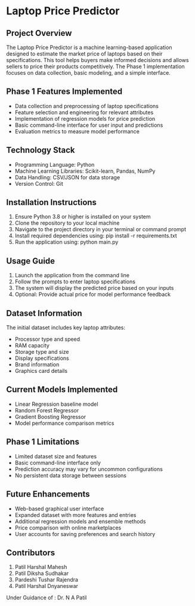 # Laptop Price Predictor

## Project Overview
The Laptop Price Predictor is a machine learning-based application designed to estimate the market price of laptops based on their specifications. This tool helps buyers make informed decisions and allows sellers to price their products competitively. The Phase 1 implementation focuses on data collection, basic modeling, and a simple interface.

## Phase 1 Features Implemented
- Data collection and preprocessing of laptop specifications
- Feature selection and engineering for relevant attributes
- Implementation of regression models for price prediction
- Basic command-line interface for user input and predictions
- Evaluation metrics to measure model performance

## Technology Stack
- Programming Language: Python
- Machine Learning Libraries: Scikit-learn, Pandas, NumPy
- Data Handling: CSV/JSON for data storage
- Version Control: Git

## Installation Instructions
1. Ensure Python 3.8 or higher is installed on your system
2. Clone the repository to your local machine
3. Navigate to the project directory in your terminal or command prompt
4. Install required dependencies using: pip install -r requirements.txt
5. Run the application using: python main.py

## Usage Guide
1. Launch the application from the command line
2. Follow the prompts to enter laptop specifications
3. The system will display the predicted price based on your inputs
4. Optional: Provide actual price for model performance feedback

## Dataset Information
The initial dataset includes key laptop attributes:
- Processor type and speed
- RAM capacity
- Storage type and size
- Display specifications
- Brand information
- Graphics card details

## Current Models Implemented
- Linear Regression baseline model
- Random Forest Regressor
- Gradient Boosting Regressor
- Model performance comparison metrics

## Phase 1 Limitations
- Limited dataset size and features
- Basic command-line interface only
- Prediction accuracy may vary for uncommon configurations
- No persistent data storage between sessions

## Future Enhancements
- Web-based graphical user interface
- Expanded dataset with more features and entries
- Additional regression models and ensemble methods
- Price comparison with online marketplaces
- User accounts for saving preferences and search history

## Contributors
1) Patil Harshal Mahesh
2) Patil Diksha Sudhakar
3) Pardeshi Tushar Rajendra
4) Patil Harshal Dnyaneswar


Under Guidance of :
Dr. N A Patil 
